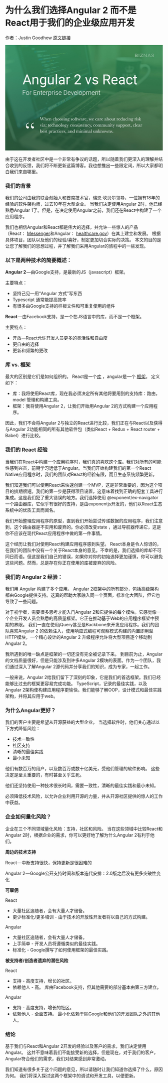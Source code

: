 # 为什么我们选择Angular 2 而不是 React用于我们的企业级应用开发

作者：Justin Goodhew
[原文链接][1]

![vs-react](assets\vs_react.jpeg)

由于这在开发者社区中是一个非常有争议的话题，所以随着我们更深入的理解并结合收到的反馈，我们将不断更新这篇博客。我也想推出一些限定词，所以大家都明白我们来自哪里。

### 我们的背景

我们的公司由我的联合创始人和首席技术官，瑞恩·坎贝尔领导，一位拥有18年的经验的软件架构师，过去10年在大型企业。 当我们决定使用Angular 2时，他已经熟悉Angular 1了。但是，在决定使用Angular之前，我们还在React中构建了一个应用程序。

我们也相信Angular和React都是伟大的选择，并允许一些惊人的产品（React： [Messenger](https://www.messenger.com/)和Angular： [healthcare.gov](https://www.healthcare.gov/)）在其上建立和发展。 根据具体项目，团队以及他们的经验/喜好，制定更加切合实际的决策。 本文的目的是让您了解我们的思想过程，并了解我们采用Angular的旅程中的一些发现。

### 以下是两种技术的简要概述：

**Angular 2** —由Google支持，是最新的JS（javascript）框架。

主要特点：

- 坚持己见—用“Angular 方式”写东西
- Typescript 通常能提高效率
- 有很多由Google支持的样板文件和可重复使用的组件

**React** —由Facebook支持，是一个在JS语言中的库，而不是一个框架。

主要特点：

- 开放—React允许开发人员更多的灵活性和自由度
- 更自由的选择
- 更新和频繁的更改

### 库 vs. 框架

最大的区别是它们是如何组织的。 React是一个[库](http://www.pcmag.com/encyclopedia/term/57725/code-library) ，angular是一个 [框架](http://www.pcmag.com/encyclopedia/term/37907/application-framework)。 定义如下：

- 库：我将使用React库，现在我必须决定所有其他将要用到的支持库：路由，model 管理和构建工具。
- 框架：我将使用Angular 2，让我们开始用Angular 2的方式构建一个应用程序。

因此，我们不会将Angular 2与独立的React进行比较，我们正在与React以及获得与Angular 2功能相同的所有其他软件包（类似React + Redux + React router + Babel）进行比较。

### 我们的 React 经验

当我们在React中构建一个应用程序时，我们真的喜欢这个库。我们对所有的可能性感到兴奋，前期学习远低于Angular。当我们开始构建我们的第一个React Native应用程序时，我们的团队对React的经验有限，而且生态系统频繁更新。

我们知道我们可以使用React来快速创建一个MVP，这是非常重要的，因为这个项目的排期很短。我们的第一步是获得项目设置，这意味着找到正确的配套工具进行集成。这是我们犯了重大错误的地方。我们选择使用 @exponent/ex-navigator 一个路由器库，它似乎有很好的支持，是由exponentjs开发的，他们以React生态系统中的优质工具而闻名。

我们开始整理应用程序的原型，直到我们开始尝试传递数据的应用程序，我们注意到，这个路由器是不实用和废弃的。你必须改变state ，通过导航器传递它，这是你不应该在现代React应用程序中做的第一件事情。

这个经历让我们对使用React构建应用程序感到失望。 React本身是令人惊讶的，在我们的团队中没有一个关于React本身的意见。不幸的是，我们选择的库却不可同日而语。但这是我们自己的错误，如果你对你的初始选择更加谨慎，你可以避免这些问题。然而，总是存在你正在使用的库被废弃的风险。

### 我们的 Angular 2 经验：

我们用 Angular 构建了多个应用。 Angular 2框架中的所有部分，包括高级架构都由Google提供支持。这真的帮助大家融入同一个页面，标准化大团队，但它也导致了一些问题。

对于初学者，需要很多思考才能入门Angular 2和它提供的每个模块。它感觉像一个企业开发人员会熟悉的高质量框架。它正在推动基于Web的应用程序框架中预期的界限。 我们一直在使用jQuery甚至是Backbone来开发应用程序。我们的团队喜欢Angular 2 的依赖注入，使用响应式编程可观察模式构建的内置即用型HTTP模块，一个精心设计的Angular 2 升级程序允许将大型项目逐个移动到Angular 2。

我所遇到的唯一缺点是框架的一切还没有完全被记录下来。 到目前为止，Angular的文档质量很好，但是只能涉及到许多Angular 2模块的表面。作为一个团队，我们通过深入了解Angular 2源代码并分享我们的知识，成为专家，一起工作。

一般来说，Angular 2给我们留下了深刻的印象，它是我们的首选框架。我们已经能够比过去的框架更容易完成功能。 TypeScript，记录的最佳实践，以及Angular 2架构使构建应用程序更愉快。我们能够了解OOP，设计模式和最佳实践架构，并将其应用于web。

### 为什么Angular更好？

我们的客户主要是希望从开源获益的大型企业。 当选择软件时，他们关心通过以下方式降低风险：

- 技术一致性
- 社区支持
- 清晰的最佳实践
- 最小未知

他们有数百万的用户，以及数百万或数十亿美元，受他们管理的软件影响。 这些决定是至关重要的，有时甚至关乎生死。

他们还坚持使用一种技术很长时间，需要一致性，清晰的最佳实践和最小未知。

必须降低技术风险，以允许企业利用开源的力量，并从开源社区提供的惊人的工作中获益。

### 企业如何量化风险？

企业在三个不同领域量化风险：支持，社区和风险。 当在这些领域中比较React和Angular 2时，根据企业的需求，你可以更好地了解为什么Angular 2有利于他们。

**周边的技术支持**

React —中断支持很快，保持更新是很困难的

Angular 2 —Google公开支持时间和版本迭代安排：2.0版之后没有更多突破性变化

**可雇佣**

React

- 大量社区追随者，会有大量人才储备。
- 更少标准化/更多培训 - 由于技术的开放性开发者将以自己的方式构建。

Angular

- 大量社区追随者，会有大量人才储备。
- 上手简单 - 开发人员将遵循类似的最佳实践。
- 标准化 - Google撰写了如何使用框架的最佳实践。

**被支持者/创造者遗弃的潜在风险**

React

- 支持 - 高度支持，增长的社区。
- 依赖他人 - 高。 库由Facebook支持，但其他需要的部分基本由第三方建立。

Angular

- 支持 - 高度支持，增长的社区。
- 依赖他人 - 全面支持。 最小化依赖于除Google和他们的开发团队之外的其他人。

### 结论

基于我们与React和Angular 2开发的经验以及客户的需求，我们决定使用Angular。 这并不意味着我们不能接受新的选择，但是现在，对于我们的客户，Angular符合他们的需求，我们对结果感到非常激动。

我们知道有很多关于这个问题的意见，所以请随时让我们知道你选择了什么，原因为何。 我们将深入探讨这两个框架中的调试和开发工具，以便更新。


[1]: https://blog.biznas.io/why-we-chose-angular-2-over-react-for-our-enterprise-software-development-work-392e2c9e39a9